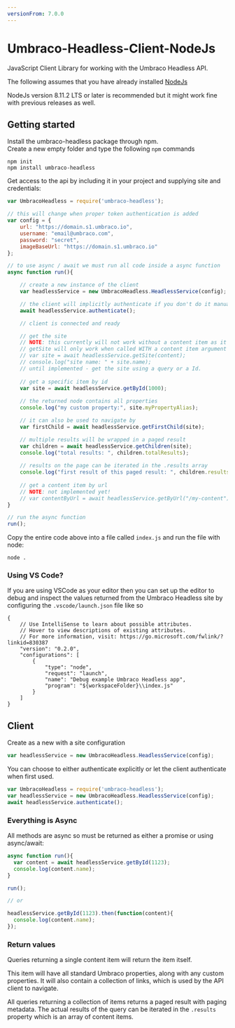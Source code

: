 ```yaml
---
versionFrom: 7.0.0
---
```


# Umbraco-Headless-Client-NodeJs

JavaScript Client Library for working with the Umbraco Headless API.

The following assumes that you have already installed [NodeJs](https://nodejs.org/)

NodeJs version 8.11.2 LTS or later is recommended but it might work fine with previous releases as well.

## Getting started

Install the umbraco-headless package through npm.<br/>
Create a new empty folder and type the following `npm` commands

```
npm init
npm install umbraco-headless
```

Get access to the api by including it in your project and supplying site and
credentials:

```js
var UmbracoHeadless = require('umbraco-headless');

// this will change when proper token authentication is added
var config = {
    url: "https://domain.s1.umbraco.io",
    username: "email@umbraco.com",
    password: "secret",
    imageBaseUrl: "https://domain.s1.umbraco.io"
};

// to use async / await we must run all code inside a async function
async function run(){

    // create a new instance of the client
    var headlessService = new UmbracoHeadless.HeadlessService(config);

    // the client will implicitly authenticate if you don't do it manually
    await headlessService.authenticate();

    // client is connected and ready

    // get the site
    // NOTE: this currently will not work without a content item as it needs to be implemented.
    // getSite will only work when called WITH a content item argument (getting the ancestor site of that content item).
    // var site = await headlessService.getSite(content);
    // console.log("site name: " + site.name);
    // until implemented - get the site using a query or a Id.
	
    // get a specific item by id
    var site = await headlessService.getById(1000);
	
    // the returned node contains all properties
    console.log("my custom property:", site.myPropertyAlias);

    // it can also be used to navigate by
    var firstChild = await headlessService.getFirstChild(site);

    // multiple results will be wrapped in a paged result
    var children = await headlessService.getChildren(site);
    console.log("total results: ", children.totalResults);
    
    // results on the page can be iterated in the .results array
    console.log("first result of this paged result: ", children.results[0]);
    
    // get a content item by url
    // NOTE: not implemented yet!
    // var contentByUrl = await headlessService.getByUrl("/my-content");
}

// run the async function
run();
```

Copy the entire code above into a file called `index.js` and run the file with node:

```
node .
```

### Using VS Code?
If you are using VSCode as your editor then you can set up the editor to debug and inspect the values returned from the Umbraco Headless site by configuring the `.vscode/launch.json` file like so

```json5
{
    // Use IntelliSense to learn about possible attributes.
    // Hover to view descriptions of existing attributes.
    // For more information, visit: https://go.microsoft.com/fwlink/?linkid=830387
    "version": "0.2.0",
    "configurations": [        
        {
            "type": "node",
            "request": "launch",
            "name": "Debug example Umbraco Headless app",
            "program": "${workspaceFolder}\\index.js"
        }
    ]
}
```

## Client

Create as a new with a site configuration

```js
var headlessService = new UmbracoHeadless.HeadlessService(config);
```

You can choose to either authenticate explicitly or let the client authenticate when first used.

```js
var UmbracoHeadless = require('umbraco-headless');
var headlessService = new UmbracoHeadless.HeadlessService(config);
await headlessService.authenticate();
```

### Everything is Async

All methods are async so must be returned as either a promise or using
async/await:

```js
async function run(){
  var content = await headlessService.getById(1123);
  console.log(content.name);
}

run();

// or

headlessService.getById(1123).then(function(content){
  console.log(content.name);
});
```

### Return values

Queries returning a single content item will return the item itself.

This item will have all standard Umbraco properties, along with any custom properties.
It will also contain a collection of links, which is used by the API client to navigate.

All queries returning a collection of items returns a paged result with paging metadata.
The actual results of the query can be iterated in the `.results` property which is an
array of content items.
